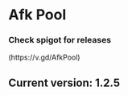 # Afk Pool

<h3>Check spigot for releases</h3>
(https://v.gd/AfkPool)

<h2>Current version: <b>1.2.5</b></h2>

